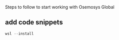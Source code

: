 Steps to follow to start working with Osemosys Global

## add code snippets
```PowerShell
wsl --install
```
